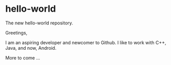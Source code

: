 # hello-world
The new hello-world repository.

Greetings,

  I am an aspiring developer and newcomer to Github. I like to work with C++, Java, and now, Android. 

More to come ...
